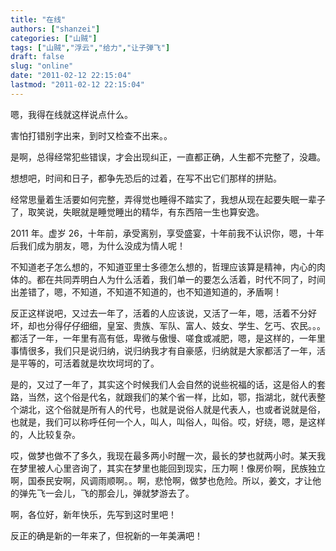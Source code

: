 ```yaml
---
title: "在线"
authors: ["shanzei"]
categories: ["山贼"]
tags: ["山贼","浮云","给力","让子弹飞"]
draft: false
slug: "online"
date: "2011-02-12 22:15:04"
lastmod: "2011-02-12 22:15:04"
---
```


嗯，我得在线就这样说点什么。

害怕打错别字出来，到时又检查不出来。。

是啊，总得经常犯些错误，才会出现纠正，一直都正确，人生都不完整了，没趣。

想想吧，时间和日子，都争先恐后的过着，在写不出它们那样的拼贴。

经常思量着生活要如何完整，弄得觉也睡得不踏实了，我想从现在起要失眠一辈子了，取笑说，失眠就是睡觉睡出的精华，有东西陪一生也算安逸。

2011 年。虚岁 26，十年前，承受离别，享受盛宴，十年前我不认识你，嗯，十年后我们成为朋友，嗯，为什么没成为情人呢！

不知道老子怎么想的，不知道亚里士多德怎么想的，哲理应该算是精神，内心的肉体的。都在共同弄明白人为什么活着，我们单一的要怎么活着，时代不同了，时间出差错了，嗯，不知道，不知道不知道的，也不知道知道的，矛盾啊！

反正这样说吧，又过去一年了，活着的人应该说，又活了一年，嗯，活着不分好坏，却也分得仔仔细细，皇室、贵族、军队、富人、妓女、学生、乞丐、农民。。。都活了一年，一年里有高有低，卑微与傲慢、嗟食或减肥，嗯，是这样的，一年里事情很多，我们只是说归纳，说归纳我才有自豪感，归纳就是大家都活了一年，活是平等的，可活着就是坎坎坷坷的了。

是的，又过了一年了，其实这个时候我们人会自然的说些祝福的话，这是俗人的套路，当然，这个俗是代名，就跟我们的某个省一样，比如，鄂，指湖北，就代表整个湖北，这个俗就是所有人的代号，也就是说俗人就是代表人，也或者说就是俗，也就是，我们可以称呼任何一个人，叫人，叫俗人，叫俗。哎，好绕，嗯，是这样的，人比较复杂。

哎，做梦也做不了多久，我现在最多两小时醒一次，最长的梦也就两小时。某天我在梦里被人心里咨询了，其实在梦里也能回到现实，压力啊！像房价啊，民族独立啊，国泰民安啊，风调雨顺啊。。啊，悲怆啊，做梦也危险。所以，姜文，才让他的弹先飞一会儿，飞的那会儿，弹就梦游去了。

啊，各位好，新年快乐，先写到这时里吧！

反正的确是新的一年来了，但祝新的一年美满吧！
